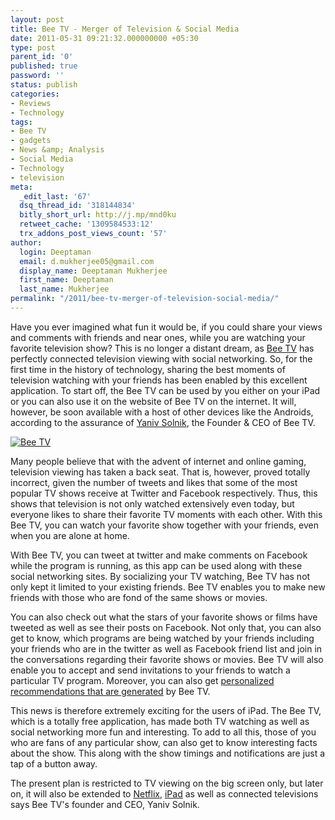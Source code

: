 ```yaml
---
layout: post
title: Bee TV - Merger of Television & Social Media
date: 2011-05-31 09:21:32.000000000 +05:30
type: post
parent_id: '0'
published: true
password: ''
status: publish
categories:
- Reviews
- Technology
tags:
- Bee TV
- gadgets
- News &amp; Analysis
- Social Media
- Technology
- television
meta:
  _edit_last: '67'
  dsq_thread_id: '318144834'
  bitly_short_url: http://j.mp/mnd0ku
  retweet_cache: '1309584533:12'
  trx_addons_post_views_count: '57'
author:
  login: Deeptaman
  email: d.mukherjee05@gmail.com
  display_name: Deeptaman Mukherjee
  first_name: Deeptaman
  last_name: Mukherjee
permalink: "/2011/bee-tv-merger-of-television-social-media/"
---
```

<p>Have you ever imagined what fun it would be, if you could share your views and comments with friends and near ones, while you are watching your favorite television show? This is no longer a distant dream, as <a href="http://www.bee.tv/">Bee TV</a> has perfectly connected television viewing with social networking. So, for the first time in the history of technology, sharing the best moments of television watching with your friends has been enabled by this excellent application. To start off, the Bee TV can be used by you either on your iPad or you can also use it on the website of Bee TV on the internet. It will, however, be soon available with a host of other devices like the Androids, according to the assurance of <a href="http://www.crunchbase.com/person/yaniv-solnik">Yaniv Solnik</a>, the Founder &amp; CEO of Bee TV.</p>
<p><!--more--></p>
<p><a href="http://www.bee.tv/"><img src="{{ site.baseurl }}/assets/2011/05/beetv-logo.png" alt="Bee TV" class="alignleft" /></a></p>
<p>Many people believe that with the advent of internet and online gaming, television viewing has taken a back seat. That is, however, proved totally incorrect, given the number of tweets and likes that some of the most popular TV shows receive at Twitter and Facebook respectively. Thus, this shows that television is not only watched extensively even today, but everyone likes to share their favorite TV moments with each other. With this Bee TV, you can watch your favorite show together with your friends, even when you are alone at home.</p>
<p>With Bee TV, you can tweet at twitter and make comments on Facebook while the program is running, as this app can be used along with these social networking sites. By socializing your TV watching, Bee TV has not only kept it limited to your existing friends. Bee TV enables you to make new friends with those who are fond of the same shows or movies.</p>
<p>You can also check out what the stars of your favorite shows or films have tweeted as well as see their posts on Facebook. Not only that, you can also get to know, which programs are being watched by your friends including your friends who are in the twitter as well as Facebook friend list and join in the conversations regarding their favorite shows or movies. Bee TV will also enable you to accept and send invitations to your friends to watch a particular TV program. Moreover, you can also get <a href="http://www.bee.tv/blog/?p=90">personalized recommendations that are generated</a> by Bee TV.</p>
<p>This news is therefore extremely exciting for the users of iPad. The Bee TV, which is a totally free application, has made both TV watching as well as social networking more fun and interesting. To add to all this, those of you who are fans of any particular show, can also get to know interesting facts about the show. This along with the show timings and notifications are just a tap of a button away.</p>
<p>The present plan is restricted to TV viewing on the big screen only, but later on, it will also be extended to <a href="https://www.netflix.com/">Netflix</a>, <a href="http://itunes.apple.com/us/app/beetv-hd/id435202789?mt=8">iPad</a> as well as connected televisions says Bee TV's founder and CEO, Yaniv Solnik.</p>
